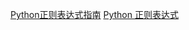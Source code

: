[Python正则表达式指南](https://www.cnblogs.com/huxi/archive/2010/07/04/1771073.html)
[Python 正则表达式](https://www.runoob.com/python/python-reg-expressions.html)